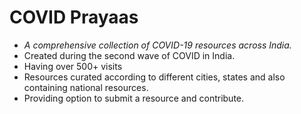 # **COVID Prayaas**

* *A comprehensive collection of COVID-19 resources across India.*
* Created during the second wave of COVID in India.
* Having over 500+ visits
* Resources curated according to different cities, states and also containing national resources.
* Providing option to submit a resource and contribute.


